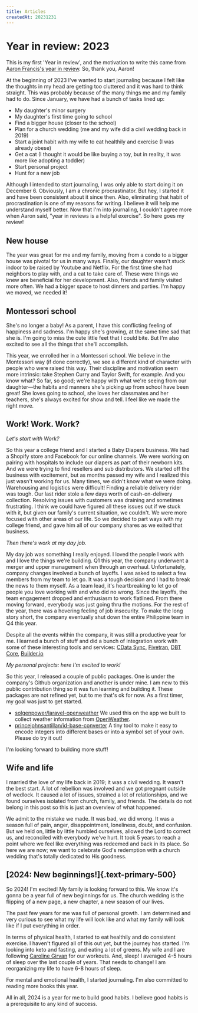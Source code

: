 ```yaml
---
title: Articles
createdAt: 20231231
---
```


# Year in review: 2023

This is my first 'Year in review', and the motivation to write this came from [Aaron Francis's year in review](https://aaronfrancis.com/2023/year-in-review-2023). So, thank you, Aaron!

At the beginning of 2023 I've wanted to start journaling because I felt like the thoughts in my head are getting too cluttered and it was hard to think straight. This was probably because of the many things me and my family had to do. Since January, we have had a bunch of tasks lined up:

- My daughter's minor surgery
- My daughter's first time going to school
- Find a bigger house (closer to the school)
- Plan for a church wedding (me and my wife did a civil wedding back in 2019)
- Start a joint habit with my wife to eat healthily and exercise (I was already obese)
- Get a cat (I thought it would be like buying a toy, but in reality, it was more like adopting a toddler)
- Start personal project
- Hunt for a new job

Although I intended to start journaling, I was only able to start doing it on December 6. Obviously, I am a chronic procrastinator. But hey, I started it and have been consistent about it since then. Also, eliminating that habit of procrastination is one of my reasons for writing. I believe it will help me understand myself better. Now that I'm into journaling, I couldn't agree more when Aaron said, "year in reviews is a helpful exercise". So here goes my review!

## New house

The year was great for me and my family, moving from a condo to a bigger house was pivotal for us in many ways. Finally, our daughter wasn't stuck indoor to be raised by Youtube and Netflix. For the first time she had neighbors to play with, and a cat to take care of. These were things we knew are beneficial for her development. Also, friends and family visited more often. We had a bigger space to host dinners and parties. I'm happy we moved, we needed it!

## Montessori school

She's no longer a baby! As a parent, I have this conflicting feeling of happiness and sadness. I'm happy she's growing, at the same time sad that she is. I'm going to miss the cute little feet that I could bite. But I'm also excited to see all the things that she'll accomplish.

This year, we enrolled her in a Montessori school. We believe in the Montessori way (if done correctly), we see a different kind of character with people who were raised this way. Their discipline and motivation seem more intrinsic: take Stephen Curry and Taylor Swift, for example. And you know what? So far, so good; we're happy with what we're seeing from our daughter—the habits and manners she's picking up from school have been great! She loves going to school, she loves her classmates and her teachers, she's always excited for show and tell. I feel like we made the right move.

## Work! Work. Work?

_Let's start with Work?_

So this year a college friend and I started a Baby Diapers business. We had a Shopify store and Facebook for our online channels. We were working on pairing with hospitals to include our diapers as part of their newborn kits. And we were trying to find resellers and sub distributors. We started off the business with excitement, but as months passed my wife and I realized this just wasn't working for us. Many times, we didn't know what we were doing. Warehousing and logistics were difficult! Finding a reliable delivery rider was tough. Our last rider stole a few days worth of cash-on-delivery collection. Resolving issues with customers was draining and sometimes frustrating. I think we could have figured all these issues out if we stuck with it, but given our family's current situation, we couldn't. We were more focused with other areas of our life. So we decided to part ways with my college friend, and gave him all of our company shares as we exited that business.

_Then there's work at my day job._

My day job was something I really enjoyed. I loved the people I work with and I love the things we're building. Q1 this year, the company underwent a merger and upper management when through an overhaul. Unfortunately, company changes involved a bunch of layoffs. I was asked to select a few members from my team to let go. It was a tough decision and I had to break the news to them myself. As a team lead, it's heartbreaking to let go of people you love working with and who did no wrong. Since the layoffs, the team engagement dropped and enthusiasm to work flatlined. From there moving forward, everybody was just going thru the motions. For the rest of the year, there was a hovering feeling of job insecurity. To make the long story short, the company eventually shut down the entire Philippine team in Q4 this year.

Despite all the events within the company, it was still a productive year for me. I learned a bunch of stuff and did a bunch of integration work with some of these interesting tools and services: [CData Sync](https://www.cdata.com/sync/), [Fivetran](https://www.fivetran.com/), [DBT Core](https://docs.getdbt.com/), [Builder.io](https://www.builder.io/)

_My personal projects: here I'm excited to work!_

So this year, I released a couple of public packages. One is under the company's Github organization and another is under mine. I am new to this public contribution thing so it was fun learning and building it. These packages are not refined yet, but to me that's ok for now. As a first timer, my goal was just to get started.

- [solgenpower/laravel-openweather](https://github.com/solgenpower/laravel-openweather) We used this on the app we built to collect weather information from [OpenWeather](https://openweathermap.org/).
- [princejohnsantillan/id-base-converter](https://github.com/princejohnsantillan/id-base-converter) A tiny tool to make it easy to encode integers into different bases or into a symbol set of your own. Please do try it out!

I'm looking forward to building more stuff!

## Wife and life

I married the love of my life back in 2019; it was a civil wedding. It wasn't the best start. A lot of rebellion was involved and we got pregnant outside of wedlock. It caused a lot of issues, strained a lot of relationships, and we found ourselves isolated from church, family, and friends. The details do not belong in this post so this is just an overview of what happened.

We admit to the mistake we made. It was bad, we did wrong. It was a season full of pain, anger, disappointment, loneliness, doubt, and confusion. But we held on, little by little humbled ourselves, allowed the Lord to correct us, and reconciled with everybody we've hurt. It took 5 years to reach a point where we feel like everything was redeemed and back in its place. So here we are now; we want to celebrate God's redemption with a church wedding that's totally dedicated to His goodness.

## [2024: New beginnings!]{.text-primary-500}

So 2024! I'm excited! My family is looking forward to this. We know it's gonna be a year full of new beginnings for us. The church wedding is the flipping of a new page, a new chapter, a new season of our lives.

The past few years for me was full of personal growth. I am determined and very curious to see what my life will look like and what my family will look like if I put everything in order.

In terms of physical health, I started to eat healthily and do consistent exercise. I haven't figured all of this out yet, but the journey has started. I'm looking into keto and fasting, and eating a lot of greens. My wife and I are following [Caroline Girvan](https://www.youtube.com/carolinegirvan) for our workouts. And, sleep! I averaged 4-5 hours of sleep over the last couple of years. That needs to change! I am reorganizing my life to have 6-8 hours of sleep.

For mental and emotional health, I started journaling. I'm also committed to reading more books this year.

All in all, 2024 is a year for me to build good habits. I believe good habits is a prerequisite to any kind of success.
